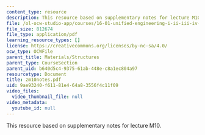 ```yaml
---
content_type: resource
description: This resource based on supplementary notes for lecture M10.
file: /ol-ocw-studio-app/courses/16-01-unified-engineering-i-ii-iii-iv-fall-2005-spring-2006/9ae93240f61181e464a83556f4c11f09_zm10notes.pdf
file_size: 812674
file_type: application/pdf
learning_resource_types: []
license: https://creativecommons.org/licenses/by-nc-sa/4.0/
ocw_type: OCWFile
parent_title: Materials/Structures
parent_type: CourseSection
parent_uid: b640d5c4-9375-61ab-448e-c8a1ec804a97
resourcetype: Document
title: zm10notes.pdf
uid: 9ae93240-f611-81e4-64a8-3556f4c11f09
video_files:
  video_thumbnail_file: null
video_metadata:
  youtube_id: null
---
```

This resource based on supplementary notes for lecture M10.